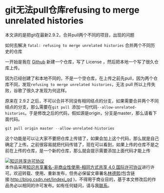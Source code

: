 # git无法pull仓库refusing to merge unrelated histories

本文讲的是把git在最新2.9.2，合并pull两个不同的项目，出现的问题

如何去解决 `fatal: refusing to merge unrelated histories` 合并两个不同历史的仓库

<!--more-->

一开始是我在 [Github](https://github.com/iip-easi/EncodingNormalior) 新建一个仓库，写了 License ，然后把本地一个写了很久仓库上传。

因为已经创建了和本地不同的，不是一个空仓库，在上传之前先pull，因为两个仓库不同，发现`refusing to merge unrelated histories`，无法 pull 所以上传失败，谷歌了很久才发现为何这样。

原来在 2.9.2 之后，不可以合并不同没有相同结点的分支，如果需要合并两个不同结点的分支，那么需要在`git pull `添加一句代码`--allow-unrelated-histories`。于是修改之后的代码，假如源是origin，分支是master，那么请看下面代码。

```csharp
git pull origin master --allow-unrelated-histories
```

这个功能是可以让大家不要把仓库上传错了，如果会加上这个代码，那么就是自己确定了上传。之前很容易就把代码传错了，现在可以看到，如果上传的仓库不是之前在上传的仓库，是一个新的仓库，那么就会提示需要添加上面代码才能上传

<a rel="license" href="http://creativecommons.org/licenses/by-nc-sa/4.0/"><img alt="知识共享许可协议" style="border-width:0" src="https://i.creativecommons.org/l/by-nc-sa/4.0/88x31.png" /></a><br />本作品采用<a rel="license" href="http://creativecommons.org/licenses/by-nc-sa/4.0/">知识共享署名-非商业性使用-相同方式共享 4.0 国际许可协议</a>进行许可。欢迎转载、使用、重新发布，但务必保留文章署名[林德熙](http://blog.csdn.net/lindexi_gd)(包含链接:http://blog.csdn.net/lindexi_gd )，不得用于商业目的，基于本文修改后的作品务必以相同的许可发布。如有任何疑问，请与我[联系](mailto:lindexi_gd@163.com)。
